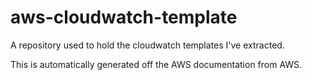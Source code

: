# aws-cloudwatch-template
A repository used to hold the cloudwatch templates I've extracted.

This is automatically generated off the AWS documentation from AWS.
